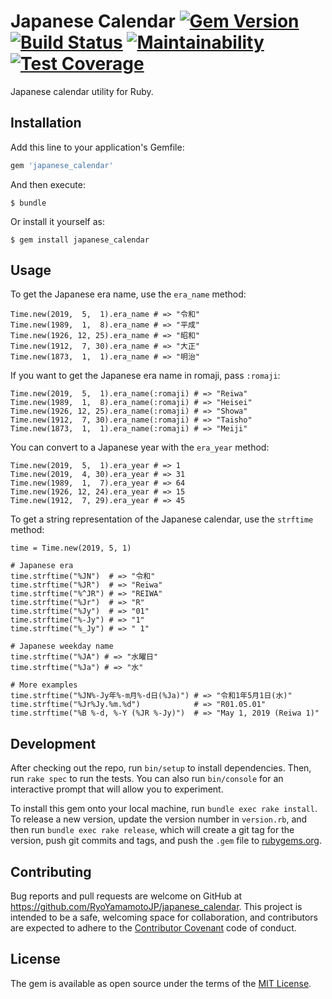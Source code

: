 # Japanese Calendar [![Gem Version](https://badge.fury.io/rb/japanese_calendar.svg)](https://badge.fury.io/rb/japanese_calendar) [![Build Status](https://travis-ci.org/RyoYamamotoJP/japanese_calendar.svg?branch=master)](https://travis-ci.org/RyoYamamotoJP/japanese_calendar) [![Maintainability](https://api.codeclimate.com/v1/badges/661b3d2765caae7906c6/maintainability)](https://codeclimate.com/github/RyoYamamotoJP/japanese_calendar/maintainability) [![Test Coverage](https://api.codeclimate.com/v1/badges/661b3d2765caae7906c6/test_coverage)](https://codeclimate.com/github/RyoYamamotoJP/japanese_calendar/test_coverage)

Japanese calendar utility for Ruby.

## Installation

Add this line to your application's Gemfile:

```ruby
gem 'japanese_calendar'
```

And then execute:

    $ bundle

Or install it yourself as:

    $ gem install japanese_calendar

## Usage

To get the Japanese era name, use the `era_name` method:

```
Time.new(2019,  5,  1).era_name # => "令和"
Time.new(1989,  1,  8).era_name # => "平成"
Time.new(1926, 12, 25).era_name # => "昭和"
Time.new(1912,  7, 30).era_name # => "大正"
Time.new(1873,  1,  1).era_name # => "明治"
```

If you want to get the Japanese era name in romaji, pass `:romaji`:

```
Time.new(2019,  5,  1).era_name(:romaji) # => "Reiwa"
Time.new(1989,  1,  8).era_name(:romaji) # => "Heisei"
Time.new(1926, 12, 25).era_name(:romaji) # => "Showa"
Time.new(1912,  7, 30).era_name(:romaji) # => "Taisho"
Time.new(1873,  1,  1).era_name(:romaji) # => "Meiji"
```

You can convert to a Japanese year with the `era_year` method:

```
Time.new(2019,  5,  1).era_year # => 1
Time.new(2019,  4, 30).era_year # => 31
Time.new(1989,  1,  7).era_year # => 64
Time.new(1926, 12, 24).era_year # => 15
Time.new(1912,  7, 29).era_year # => 45
```

To get a string representation of the Japanese calendar, use the `strftime` method:

```
time = Time.new(2019, 5, 1)

# Japanese era
time.strftime("%JN")  # => "令和"
time.strftime("%JR")  # => "Reiwa"
time.strftime("%^JR") # => "REIWA"
time.strftime("%Jr")  # => "R"
time.strftime("%Jy")  # => "01"
time.strftime("%-Jy") # => "1"
time.strftime("%_Jy") # => " 1"

# Japanese weekday name
time.strftime("%JA") # => "水曜日"
time.strftime("%Ja") # => "水"

# More examples
time.strftime("%JN%-Jy年%-m月%-d日(%Ja)") # => "令和1年5月1日(水)"
time.strftime("%Jr%Jy.%m.%d")            # => "R01.05.01"
time.strftime("%B %-d, %-Y (%JR %-Jy)")  # => "May 1, 2019 (Reiwa 1)"
```

## Development

After checking out the repo, run `bin/setup` to install dependencies. Then, run `rake spec` to run the tests. You can also run `bin/console` for an interactive prompt that will allow you to experiment.

To install this gem onto your local machine, run `bundle exec rake install`. To release a new version, update the version number in `version.rb`, and then run `bundle exec rake release`, which will create a git tag for the version, push git commits and tags, and push the `.gem` file to [rubygems.org](https://rubygems.org).

## Contributing

Bug reports and pull requests are welcome on GitHub at https://github.com/RyoYamamotoJP/japanese_calendar. This project is intended to be a safe, welcoming space for collaboration, and contributors are expected to adhere to the [Contributor Covenant](http://contributor-covenant.org) code of conduct.


## License

The gem is available as open source under the terms of the [MIT License](http://opensource.org/licenses/MIT).
